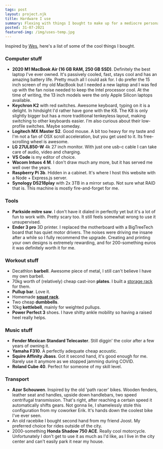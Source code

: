 ```yaml
---
tags: post
layout: project.njk
title: Hardware I use
summary: Flexing with things I bought to make up for a mediocre personality.
posted: 31-07-2021
featured-img: /img/uses-temp.jpg
---
```


Inspired by [Wes](https://wesbos.com/uses), here's a list of some of the cool things I bought.

### Computer stuff 

- **2020 M1 MacBook Air (16 GB RAM, 250 GB SSD)**. Definitely the best laptop I've ever owned. It's passively cooled, fast, stays cool and has an amazing battery life. Pretty much all I could ask for. I do prefer the 15 inch screen of my old MacBook but I needed a new laptop and I was fed up with the fan noise needed to keep the Intel processor cool. At the time of writing, the 13 inch models were the only Apple Silicon laptops available.
- **Keychron K2** with red switches. Awesome keyboard, typing on it is a delight. In hindsight I'd rather have gone with the K8. The K8 is only slightly bigger but has a more traditional tenkeyless layout, making switching to other keyboards easier. I'm also curious about their low-profile switches. Maybe someday.
- **Logitech MX Master S2**. Good mouse. A bit too heavy for my taste and I'm not a fan of OSX scroll acceleration, but you get used to it. Its free-scrolling wheel is awesome.
- **LG 27UL850-W** 4k 27 inch monitor. With just one usb-c cable I can take care of audio, video and charging. 
- **VS Code** is my editor of choice. 
- **Wacom Intuos 4 M**. I don't draw much any more, but it has served me well over the years.
- **Raspberry Pi 3b**. Hidden in a cabinet. It's where I host this website with a Node + Express.js server.
- **Synology DS218play** with 2x 3TB in a mirror setup. Not sure what RAID that is. This machine is mostly fire-and-forget for me.

### Tools

- **Parkside mitre saw**. I don't have it dialed in perfectly yet but it's a lot of fun to work with. Pretty scary too. It still feels somewhat wrong to use it unsupervised.
- **Ender 3 pro** 3D printer. I replaced the motherboard with a BigTreeTech board that has quiet motor drivers. The noises were driving me insane after a while so I fully recommend the upgrade. Creating and printing your own designs is extremely rewarding, and for 200-something euros it was definitely worth it for me. 

### Workout stuff

- Decathlon **barbell**. Awesome piece of metal, I still can't believe I have my own barbell.
- 70kg worth of (relatively) cheap cast-iron **plates**. I built a [storage rack](/projects/plate-storage) for them.
- **Pullup bar**. Love it.
- Homemade **[squat rack]()**.
- Two cheap **dumbbells**.
- 10kg **kettlebell**, mainly for weighted pullups.
- **Power Perfect 3** shoes. I have shitty ankle mobility so having a raised heel really helps.

### Music stuff

- **Fender Mexican Standard Telecaster**. Still diggin' the color after a few years of owning it.
- **Yamaha F310**. A perfectly adequate cheap acoustic.
- **Squire Affinity Jbass**. Got it second hand, it's good enough for me. Rarely use it anymore as we stopped jamming during COVID.
- **Roland Cube 40**. Perfect for someone of my skill level.

### Transport

- **Azor Schouwen**. Inspired by the old 'path racer' bikes. Wooden fenders, leather seat and handles, upside down handlebars, two speed centrifugal transmission. That's right, after reaching a certain speed it automatically shifts gears. Not gonna lie, I shamelessly stole this configuration from my coworker Erik. It's hands down the coolest bike I've ever seen. 
- An old racebike I bought second hand from my friend Joost. My preferred choice for rides outside of the city.
- 2000-something **Honda Shadow 750 ACE**. Really cool motorcycle. Unfortunately I don't get to use it as much as I'd like, as I live in the city center and can't easily park it near my house.